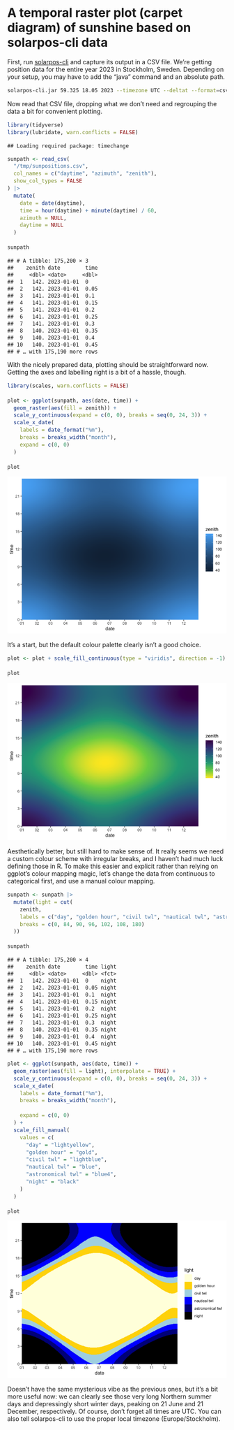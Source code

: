 A temporal raster plot (carpet diagram) of sunshine based on
solarpos-cli data
================

First, run [solarpos-cli](https://github.com/KlausBrunner/solarpos-cli)
and capture its output in a CSV file. We’re getting position data for
the entire year 2023 in Stockholm, Sweden. Depending on your setup, you
may have to add the “java” command and an absolute path.

``` sh
solarpos-cli.jar 59.325 18.05 2023 --timezone UTC --deltat --format=csv position --step=180 > /tmp/sunpositions.csv
```

Now read that CSV file, dropping what we don’t need and regrouping the
data a bit for convenient plotting.

``` r
library(tidyverse)
library(lubridate, warn.conflicts = FALSE)
```

    ## Loading required package: timechange

``` r
sunpath <- read_csv(
  "/tmp/sunpositions.csv",
  col_names = c("daytime", "azimuth", "zenith"),
  show_col_types = FALSE
) |>
  mutate(
    date = date(daytime),
    time = hour(daytime) + minute(daytime) / 60,
    azimuth = NULL,
    daytime = NULL
  )

sunpath
```

    ## # A tibble: 175,200 × 3
    ##    zenith date        time
    ##     <dbl> <date>     <dbl>
    ##  1   142. 2023-01-01  0   
    ##  2   142. 2023-01-01  0.05
    ##  3   141. 2023-01-01  0.1 
    ##  4   141. 2023-01-01  0.15
    ##  5   141. 2023-01-01  0.2 
    ##  6   141. 2023-01-01  0.25
    ##  7   141. 2023-01-01  0.3 
    ##  8   140. 2023-01-01  0.35
    ##  9   140. 2023-01-01  0.4 
    ## 10   140. 2023-01-01  0.45
    ## # … with 175,190 more rows

With the nicely prepared data, plotting should be straightforward now.
Getting the axes and labelling right is a bit of a hassle, though.

``` r
library(scales, warn.conflicts = FALSE)

plot <- ggplot(sunpath, aes(date, time)) +
  geom_raster(aes(fill = zenith)) +
  scale_y_continuous(expand = c(0, 0), breaks = seq(0, 24, 3)) +
  scale_x_date(
    labels = date_format("%m"),
    breaks = breaks_width("month"),
    expand = c(0, 0)
  )

plot
```

![](carpet_files/figure-gfm/unnamed-chunk-3-1.png)<!-- -->

It’s a start, but the default colour palette clearly isn’t a good
choice.

``` r
plot <- plot + scale_fill_continuous(type = "viridis", direction = -1)

plot
```

![](carpet_files/figure-gfm/unnamed-chunk-4-1.png)<!-- -->

Aesthetically better, but still hard to make sense of. It really seems
we need a custom colour scheme with irregular breaks, and I haven’t had
much luck defining those in R. To make this easier and explicit rather
than relying on ggplot’s colour mapping magic, let’s change the data
from continuous to categorical first, and use a manual colour mapping.

``` r
sunpath <- sunpath |>
  mutate(light = cut(
    zenith,
    labels = c("day", "golden hour", "civil twl", "nautical twl", "astronomical twl", "night"),
    breaks = c(0, 84, 90, 96, 102, 108, 180)
  ))

sunpath
```

    ## # A tibble: 175,200 × 4
    ##    zenith date        time light
    ##     <dbl> <date>     <dbl> <fct>
    ##  1   142. 2023-01-01  0    night
    ##  2   142. 2023-01-01  0.05 night
    ##  3   141. 2023-01-01  0.1  night
    ##  4   141. 2023-01-01  0.15 night
    ##  5   141. 2023-01-01  0.2  night
    ##  6   141. 2023-01-01  0.25 night
    ##  7   141. 2023-01-01  0.3  night
    ##  8   140. 2023-01-01  0.35 night
    ##  9   140. 2023-01-01  0.4  night
    ## 10   140. 2023-01-01  0.45 night
    ## # … with 175,190 more rows

``` r
plot <- ggplot(sunpath, aes(date, time)) +
  geom_raster(aes(fill = light), interpolate = TRUE) +
  scale_y_continuous(expand = c(0, 0), breaks = seq(0, 24, 3)) +
  scale_x_date(
    labels = date_format("%m"),
    breaks = breaks_width("month"),
    
    expand = c(0, 0)
  ) +
  scale_fill_manual(
    values = c(
      "day" = "lightyellow",
      "golden hour" = "gold",
      "civil twl" = "lightblue",
      "nautical twl" = "blue",
      "astronomical twl" = "blue4",
      "night" = "black"
    )
  )

plot
```

![](carpet_files/figure-gfm/unnamed-chunk-5-1.png)<!-- -->

Doesn’t have the same mysterious vibe as the previous ones, but it’s a
bit more useful now: we can clearly see those very long Northern summer
days and depressingly short winter days, peaking on 21 June and 21
December, respectively. Of course, don’t forget all times are UTC. You
can also tell solarpos-cli to use the proper local timezone
(Europe/Stockholm).
